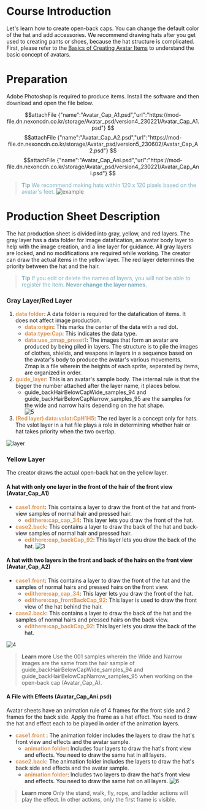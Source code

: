 # Course Introduction
Let's learn how to create open-back caps. You can change the default color of the hat and add accessories.
We recommend drawing hats after you get used to creating pants or shoes, because the hat structure is complicated.
First, please refer to the [Basics of Creating Avatar Items](/docs?postId=588%7B%22target%22:%22_self%22%7D) to understand the basic concept of avatars.

# Preparation
Adobe Photoshop is required to produce items. Install the software and then download and open the file below.

$$attachFile
{"name":"Avatar_Cap_A1.psd","url":"https://mod-file.dn.nexoncdn.co.kr/storage/Avatar_psd/version4_230221/Avatar_Cap_A1.psd"}
$$
$$attachFile
{"name":"Avatar_Cap_A2.psd","url":"https://mod-file.dn.nexoncdn.co.kr/storage/Avatar_psd/version5_230602/Avatar_Cap_A2.psd"}
$$
$$attachFile
{"name":"Avatar_Cap_Ani.psd","url":"https://mod-file.dn.nexoncdn.co.kr/storage/Avatar_psd/version4_230221/Avatar_Cap_Ani.psd"}
$$

><span style="color: #7cafc2"> **Tip**
> We recommend making hats within 120 x 120 pixels based on the avatar's feet.</span>
> ![example](https://mod-file.dn.nexoncdn.co.kr/bbs/16769485559327fc72cf03aca4128998b423540c3e049.png{"width":"150px"} "example")

# Production Sheet Description
The hat production sheet is divided into gray, yellow, and red layers.
The gray layer has a data folder for image datafication, an avatar body layer to help with the image creation, and a line layer for guidance. All gray layers are locked, and no modifications are required while working.
The creator can draw the actual items in the yellow layer.
The red layer determines the priority between the hat and the hair.

> <span style="color: #7cafc2">**Tip**
> If you edit or delete the names of layers, you will not be able to register the item.
> **Never change the layer names.**</span>

### Gray Layer/Red Layer
1. <span style="color: #dc9656">**data folder**</span>: A data folder is required for the datafication of items. It does not affect image production.
    * <span style="color: #dc9656">**data:origin**</span>: This marks the center of the data with a red dot.
    * <span style="color: #dc9656">**data:type:Cap**</span>: This indicates the data type.
    * <span style="color: #dc9656">**data:use_zmap_preset1**</span>: The images that form an avatar are produced by being piled in layers. The structure is to pile the images of clothes, shields, and weapons in layers in a sequence based on the avatar's body to produce the avatar's various movements.<br>Zmap is a file wherein the heights of each sprite, separated by items, are organized in order.
2. <span style="color: #dc9656">**guide_layer**</span>: This is an avatar's sample body. The internal rule is that the bigger the number attached after the layer name, it places below.<br>
    * guide_backHairBelowCapWide_samples_94 and guide_backHairBelowCapNarrow_samples_95 are the samples for the wide and narrow hairs depending on the hat shape.<br> ![5](https://mod-file.dn.nexoncdn.co.kr/bbs/16457811937535becc03a37664135889302106c115bff.png "5")
3. <span style="color: #dc9656">**(Red layer) data:vslot:CpH1H5**</span>: The red layer is a concept only for hats. The vslot layer in a hat file plays a role in determining whether hair or hat takes priority when the two overlap.

![layer](https://mod-file.dn.nexoncdn.co.kr/bbs/1677032356769c4bb8003ae4447ab8b8f3f11c31e2428.png "layer")

### Yellow Layer
The creator draws the actual open-back hat on the yellow layer.
#### A hat with only one layer in the front of the hair of the front view (Avatar_Cap_A1)
* <span style="color: #dc9656">**case1.front**</span>: This contains a layer to draw the front of the hat and front-view samples of normal hair and pressed hair.
    * <span style="color: #dc9656">**edithere:cap_cap_34**</span>: This layer lets you draw the front of the hat.
* <span style="color: #dc9656">**case2.back**</span>: This contains a layer to draw the back of the hat and back-view samples of normal hair and pressed hair.
    * <span style="color: #dc9656">**edithere:cap_backCap_92**</span>: This layer lets you draw the back of the hat.
![3](https://mod-file.dn.nexoncdn.co.kr/bbs/16770399860801689e03a56a847c6b3082835b716c0f9.png "3")

#### A hat with two layers in the front and back of the hairs on the front view (Avatar_Cap_A2)
* <span style="color: #dc9656">**case1.front**</span>: This contains a layer to draw the front of the hat and the samples of normal hairs and pressed hairs on the front view.
    * <span style="color: #dc9656">**edithere:cap_cap_34**</span>: This layer lets you draw the front of the hat.
    * <span style="color: #dc9656">**edithere:cap_frontBackCap_92**</span>: This layer is used to draw the front view of the hat behind the hair.
* <span style="color: #dc9656">**case2.back**</span>: This contains a layer to draw the back of the hat and the samples of normal hairs and pressed hairs on the back view.
    * <span style="color: #dc9656">**edithere:cap_backCap_92**</span>: This layer lets you draw the back of the hat.

![4](https://mod-file.dn.nexoncdn.co.kr/bbs/16856818406522ccc7186c35648dd8beb320cfcc7a07b.png "4")

> <span style="color: #585858">**Learn more**
> Use the 001 samples wherein the Wide and Narrow images are the same from the hair sample of guide_backHairBelowCapWide_samples_94 and guide_backHairBelowCapNarrow_samples_95 when working on the open-back cap (Avatar_Cap_A).</span>


#### A File with Effects (Avatar_Cap_Ani.psd)
Avatar sheets have an animation rule of 4 frames for the front side and 2 frames for the back side. Apply the frame as a hat effect.
You need to draw the hat and effect each to be played in order of the animation layers.
* <span style="color: #dc9656">**case1.front**</span> : The animation folder includes the layers to draw the hat's front view and effects and the avatar sample.
    * <span style="color: #dc9656">**animation folder**</span>: Includes four layers to draw the hat's front view and effects. You need to draw the same hat in all layers.
* <span style="color: #dc9656">**case2.back**</span>: The animation folder includes the layers to draw the hat's back side and effects and the avatar sample.
    * <span style="color: #dc9656">**animation folder**</span>: Includes two layers to draw the hat's front view and effects. You need to draw the same hat on all layers.
![6](https://mod-file.dn.nexoncdn.co.kr/bbs/16770332160558c40d4d45b4349d29f54ace53eec586e.png "6")

><span style="color: #585858">**Learn more**
> Only the stand, walk, fly, rope, and ladder actions will play the effect. In other actions, only the first frame is visible.</span>
